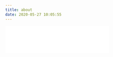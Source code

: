 ```yaml
---
title: about
date: 2020-05-27 10:05:55
---
```

<iframe frameborder="no" border="0" marginwidth="0" marginheight="0" width=330 height=86 src="//music.163.com/outchain/player?type=2&id=428095913&auto=1&height=66"></iframe>
